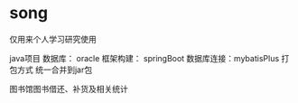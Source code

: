 # song
仅用来个人学习研究使用

java项目
数据库：  oracle
框架构建： springBoot
数据库连接：mybatisPlus
打包方式 统一合并到jar包

图书馆图书借还、补货及相关统计
